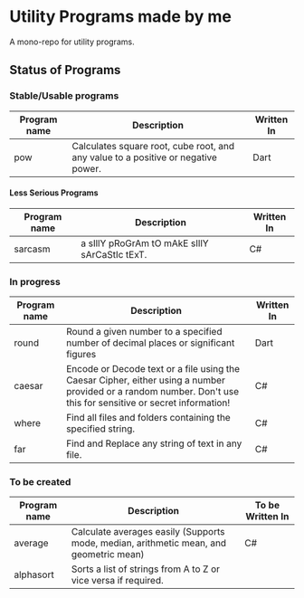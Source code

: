 # Utility Programs made by me
A mono-repo for utility programs.

## Status of Programs

### Stable/Usable programs
| Program name | Description | Written  In |
|-|-|-|
| pow | Calculates square root, cube root, and any value to a positive or negative power. | Dart |

#### Less Serious Programs
| Program name | Description | Written  In |
|-|-|-|
| sarcasm | a sIllY pRoGrAm tO mAkE sIllY sArCaStIc tExT. | C# |

### In progress 
| Program name | Description | Written  In |
|-|-|-|
| round | Round a given number to a specified number of decimal places or significant figures | Dart |
| caesar | Encode or Decode text or a file using the Caesar Cipher, either using a number provided or a random number. Don't use this for sensitive or secret information! | C# |
| where | Find all files and folders containing the specified string. | C# |
| far | Find and Replace any string of text in any file. | C# |

### To be created
| Program name | Description | To be Written  In |
|-|-|-|
| average | Calculate averages easily (Supports mode, median, arithmetic mean, and geometric mean) | C# |
| alphasort | Sorts a list of strings from A to Z or vice versa if required. |
